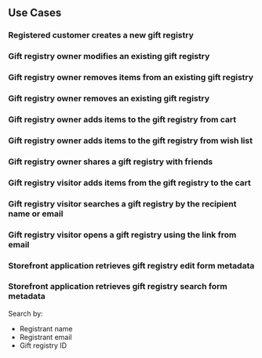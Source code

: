 ## Use Cases

### Registered customer creates a new gift registry

### Gift registry owner modifies an existing gift registry

### Gift registry owner removes items from an existing gift registry

### Gift registry owner removes an existing gift registry

### Gift registry owner adds items to the gift registry from cart

### Gift registry owner adds items to the gift registry from wish list

### Gift registry owner shares a gift registry with friends

### Gift registry visitor adds items from the gift registry to the cart

### Gift registry visitor searches a gift registry by the recipient name or email

### Gift registry visitor opens a gift registry using the link from email

### Storefront application retrieves gift registry edit form metadata

### Storefront application retrieves gift registry search form metadata
Search by:
 - Registrant name
 - Registrant email
 - Gift registry ID


